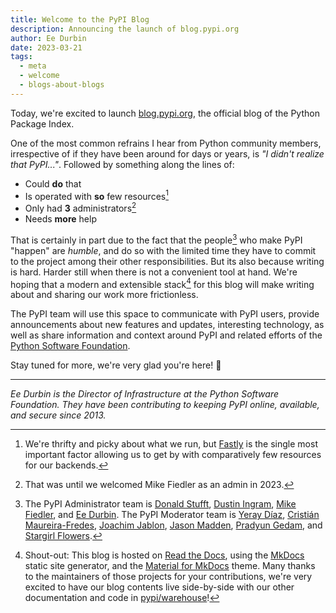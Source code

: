 ```yaml
---
title: Welcome to the PyPI Blog
description: Announcing the launch of blog.pypi.org
author: Ee Durbin
date: 2023-03-21
tags:
  - meta
  - welcome
  - blogs-about-blogs
---
```


Today, we're excited to launch [blog.pypi.org](https://blog.pypi.org),
the official blog of the Python Package Index.

One of the most common refrains I hear from Python community members,
irrespective of if they have been around for days or years,
is _"I didn't realize that PyPI..."_. Followed by something along the lines of:

- Could **do** that
- Is operated with **so** few resources[^1]
- Only had **3** administrators[^2]
- Needs **more** help

That is certainly in part due to the fact that the people[^3] who
make PyPI "happen" are *humble*, and do so with the limited time they
have to commit to the project among their other responsibilities.
But its also because writing is hard. Harder still when there is
not a convenient tool at hand.
We're hoping that a modern and extensible stack[^4] for this blog
will make writing about and sharing our work more frictionless.

The PyPI team will use this space to communicate with PyPI users,
provide announcements about new features and updates,
interesting technology, as well as share information and
context around PyPI and related efforts of the
[Python Software Foundation](https://www.python.org/psf-landing/).

Stay tuned for more, we're very glad you're here! 💜

---

_Ee Durbin is the Director of Infrastructure at
the Python Software Foundation.
They have been contributing to keeping PyPI online, available, and
secure since 2013._

[^1]: We're thrifty and picky about what we run, but
[Fastly](https://www.fastly.com/fast-forward) is the single most
important factor allowing us to get by with comparatively few
resources for our backends.
[^2]: That was until we welcomed Mike Fiedler as an admin in 2023.
[^3]: The PyPI Administrator team is
[Donald Stufft](https://github.com/dstufft),
[Dustin Ingram](https://github.com/di),
[Mike Fiedler](https://github.com/miketheman),
and [Ee Durbin](https://github.com/ewdurbin).
The PyPI Moderator team is
[Yeray Díaz](https://github.com/yeraydiazdiaz),
[Cristián Maureira-Fredes](https://github.com/cmaureir),
[Joachim Jablon](https://github.com/ewjoachim),
[Jason Madden](https://github.com/jamadden),
[Pradyun Gedam](https://github.com/pradyunsg),
and [Stargirl Flowers](https://github.com/theacodes).
[^4]: Shout-out: This blog is hosted on
[Read the Docs](https://readthedocs.org/),
using the [MkDocs](https://pypi.org/project/mkdocs/)
static site generator,
and the [Material for MkDocs](https://pypi.org/project/mkdocs-material/) theme.
Many thanks to the maintainers of those projects for your
contributions,
we're very excited to have our blog contents live side-by-side
with our other documentation and code in
[pypi/warehouse](https://github.com/pypi/warehouse)!

